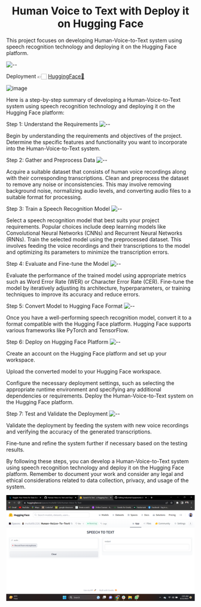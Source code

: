 <h1 align="center"> Human Voice to Text with Deploy it on Hugging Face </h1> 
This project focuses on developing Human-Voice-to-Text system using speech recognition technology and deploying it on the Hugging Face platform.

![--](https://raw.githubusercontent.com/andreasbm/readme/master/assets/lines/rainbow.png)

Deployment 👉🏻 [HuggingFace🤖](https://huggingface.co/spaces/muttalib1326/Human-Voice-To-Text)

![image](https://huggingface.co/blog/assets/speecht5/thumbnail.png)

Here is a step-by-step summary of developing a Human-Voice-to-Text system using speech recognition technology and deploying it on the Hugging Face platform:

Step 1: Understand the Requirements
![--](https://raw.githubusercontent.com/andreasbm/readme/master/assets/lines/rainbow.png)

Begin by understanding the requirements and objectives of the project. 
Determine the specific features and functionality you want to incorporate into the Human-Voice-to-Text system.

Step 2: Gather and Preprocess Data
![--](https://raw.githubusercontent.com/andreasbm/readme/master/assets/lines/rainbow.png)

Acquire a suitable dataset that consists of human voice recordings along with their corresponding transcriptions.
Clean and preprocess the dataset to remove any noise or inconsistencies. 
This may involve removing background noise, normalizing audio levels, and converting audio files to a suitable format for processing.

Step 3: Train a Speech Recognition Model
![--](https://raw.githubusercontent.com/andreasbm/readme/master/assets/lines/rainbow.png)

Select a speech recognition model that best suits your project requirements. 
Popular choices include deep learning models like Convolutional Neural Networks (CNNs) and Recurrent Neural Networks (RNNs).
Train the selected model using the preprocessed dataset. 
This involves feeding the voice recordings and their transcriptions to the model and optimizing its parameters to minimize the transcription errors.

Step 4: Evaluate and Fine-tune the Model
![--](https://raw.githubusercontent.com/andreasbm/readme/master/assets/lines/rainbow.png)

Evaluate the performance of the trained model using appropriate metrics such as Word Error Rate (WER) or Character Error Rate (CER).
Fine-tune the model by iteratively adjusting its architecture, hyperparameters, or training techniques to improve its accuracy and reduce errors.

Step 5: Convert Model to Hugging Face Format
![--](https://raw.githubusercontent.com/andreasbm/readme/master/assets/lines/rainbow.png)

Once you have a well-performing speech recognition model, convert it to a format compatible with the Hugging Face platform.
Hugging Face supports various frameworks like PyTorch and TensorFlow.

Step 6: Deploy on Hugging Face Platform
![--](https://raw.githubusercontent.com/andreasbm/readme/master/assets/lines/rainbow.png)

Create an account on the Hugging Face platform and set up your workspace.

Upload the converted model to your Hugging Face workspace.

Configure the necessary deployment settings, such as selecting the appropriate runtime environment and specifying any additional dependencies or requirements.
Deploy the Human-Voice-to-Text system on the Hugging Face platform.

Step 7: Test and Validate the Deployment
![--](https://raw.githubusercontent.com/andreasbm/readme/master/assets/lines/rainbow.png)

Validate the deployment by feeding the system with new voice recordings and verifying the accuracy of the generated transcriptions.

Fine-tune and refine the system further if necessary based on the testing results.


By following these steps, you can develop a Human-Voice-to-Text system using speech recognition technology and deploy it on the Hugging Face platform. Remember to document your work and consider any legal and ethical considerations related to data collection, privacy, and usage of the system.

![image](https://github.com/MMuttalib1326/Human-Voice-to-Text-and-Deploy-it-on-Hugging-Face/blob/main/Screenshot%20(356).png)


